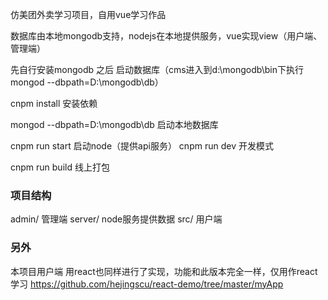 仿美团外卖学习项目，自用vue学习作品

数据库由本地mongodb支持，nodejs在本地提供服务，vue实现view（用户端、管理端）

先自行安装mongodb 之后 启动数据库（cms进入到d:\mongodb\bin下执行 mongod --dbpath=D:\mongodb\db）

cnpm install  安装依赖

mongod --dbpath=D:\mongodb\db  启动本地数据库

cnpm run start  启动node（提供api服务）
cnpm run dev  开发模式

cnpm run build  线上打包

### 项目结构

admin/ 管理端
server/  node服务提供数据
src/  用户端

### 另外
本项目用户端 用react也同样进行了实现，功能和此版本完全一样，仅用作react学习
https://github.com/hejingscu/react-demo/tree/master/myApp